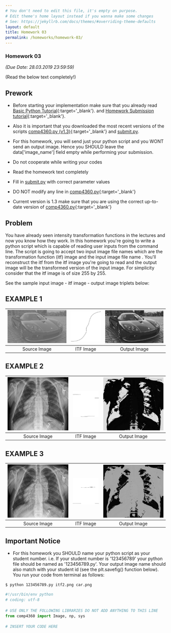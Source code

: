 ```yaml
---
# You don't need to edit this file, it's empty on purpose.
# Edit theme's home layout instead if you wanna make some changes
# See: https://jekyllrb.com/docs/themes/#overriding-theme-defaults
layout: default
title: Homework 03
permalink: /homeworks/homework-03/
---
```


### **Homework 03**

 _(Due Date: 28.03.2019 23:59:59)_

(Read the below text completely!)

## Prework

- Before starting your implementation make sure that you already read [Basic Python Tutorial](/tutorials/basic-python-tutorial/){:target='_blank'}. 
and [Homework Submission tutorial](/tutorials/homework-submission-tutorial/){:target='_blank'}. 

- Also it is important that you downloaded the most recent versions of the scripts  [comp4360.py (v1.3)](/homeworks/comp4360.py){:target='_blank'}  and [submit.py](/homeworks/submit.py).

- For this homework, you will send just your python script and you WONT send an output image. Hence you SHOULD leave the data['image_name'] field empty while performing your submission.

- Do not cooperate while writing your codes
- Read the homework text completely
- Fill in [submit.py](/homeworks/submit.py) with correct parameter values
- DO NOT modify any line in [comp4360.py](/homeworks/comp4360.py){:target='_blank'} 
- Current version is 1.3 make sure that you are using the correct up-to-date version of [comp4360.py](/homeworks/comp4360.py){:target='_blank'}


## Problem

You have already seen intensity transformation functions in the lectures and now you know how they work. In this homework you're going to write a python script which is capable of reading user inputs from the command line. The script is going to accept two input image file names which are the transformation function (itf) image  and the input image file name . You'll reconstruct the itf from the itf  image you're going to read and the output image will be the transformed version of the input image. For simplicity consider that the itf image is of size 255 by 255.

See the sample input image - itf image - output image triplets below:

## EXAMPLE 1

| [![Source Image](/homeworks/car.png)](/homeworks/car.png)  | [![ITF Image](/homeworks/itf2.png)](/homeworks/itf2.png)  | [![Output Image](/homeworks/out-car-itf2.png)](/homeworks/out-car-itf2.png)  |
|:---:|:---:|:---:|
| Source Image | ITF Image | Output Image |


## EXAMPLE 2

| [![Source Image](/homeworks/xray.jpg)](/homeworks/xray.jpg)  | [![ITF Image](/homeworks/itf3.png)](/homeworks/itf3.png)  | [![Output Image](/homeworks/out-xray-itf3.png)](/homeworks/out-xray-itf3.png)  |
|:---:|:---:|:---:|
| Source Image | ITF Image | Output Image |


## EXAMPLE 3

| [![Source Image](/homeworks/xray.jpg)](/homeworks/xray.jpg)  | [![ITF Image](/homeworks/itf4.png)](/homeworks/itf4.png)  | [![Output Image](/homeworks/out-xray-itf4.png)](/homeworks/out-xray-itf4.png)  |
|:---:|:---:|:---:|
| Source Image | ITF Image | Output Image |

## Important Notice

- For this homework you SHOULD name your python script as your student number. i.e. If your student number is '123456789' your python file should be named as '123456789.py'. Your output image name should also match with your student id (see the plt.savefig() function below). You run your code from terminal as follows:

```console
$ python 123456789.py itf2.png car.png
```

```python
#!/usr/bin/env python
# coding: utf-8

# USE ONLY THE FOLLOWING LIBRARIES DO NOT ADD ANYTHING TO THIS LINE
from comp4360 import Image, np, sys

# INSERT YOUR CODE HERE
```